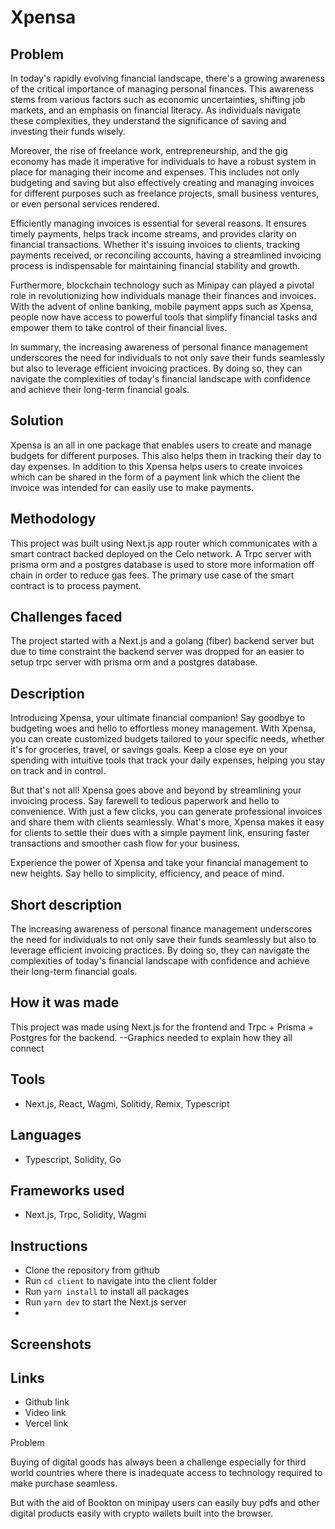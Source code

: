# Xpensa

## Problem

In today's rapidly evolving financial landscape, there's a growing awareness of the critical importance of managing personal finances. This awareness stems from various factors such as economic uncertainties, shifting job markets, and an emphasis on financial literacy. As individuals navigate these complexities, they understand the significance of saving and investing their funds wisely.

Moreover, the rise of freelance work, entrepreneurship, and the gig economy has made it imperative for individuals to have a robust system in place for managing their income and expenses. This includes not only budgeting and saving but also effectively creating and managing invoices for different purposes such as freelance projects, small business ventures, or even personal services rendered.

Efficiently managing invoices is essential for several reasons. It ensures timely payments, helps track income streams, and provides clarity on financial transactions. Whether it's issuing invoices to clients, tracking payments received, or reconciling accounts, having a streamlined invoicing process is indispensable for maintaining financial stability and growth.

Furthermore, blockchain technology such as Minipay can played a pivotal role in revolutionizing how individuals manage their finances and invoices. With the advent of online banking, mobile payment apps such as Xpensa, people now have access to powerful tools that simplify financial tasks and empower them to take control of their financial lives.

In summary, the increasing awareness of personal finance management underscores the need for individuals to not only save their funds seamlessly but also to leverage efficient invoicing practices. By doing so, they can navigate the complexities of today's financial landscape with confidence and achieve their long-term financial goals.

## Solution

Xpensa is an all in one package that enables users to create and manage budgets for different purposes. This also helps them in 
tracking their day to day expenses. In addition to this Xpensa helps users to create invoices which can be shared in the form of a payment link which the client the invoice was intended for can easily use to make payments.

## Methodology

This project was built using Next.js app router which communicates with a smart contract backed deployed on the Celo network. 
A Trpc server with prisma orm and a postgres database is used to store more information off chain in order to reduce gas fees. The primary use case of the smart contract is to process payment.


## Challenges faced

The project started with a Next.js and a golang (fiber) backend server but due to time constraint the backend server was dropped for 
an easier to setup trpc server with prisma orm and a postgres database.
## Description


Introducing Xpensa, your ultimate financial companion! Say goodbye to budgeting woes and hello to effortless money management. With Xpensa, you can create customized budgets tailored to your specific needs, whether it's for groceries, travel, or savings goals. Keep a close eye on your spending with intuitive tools that track your daily expenses, helping you stay on track and in control.

But that's not all! Xpensa goes above and beyond by streamlining your invoicing process. Say farewell to tedious paperwork and hello to convenience. With just a few clicks, you can generate professional invoices and share them with clients seamlessly. What's more, Xpensa makes it easy for clients to settle their dues with a simple payment link, ensuring faster transactions and smoother cash flow for your business.

Experience the power of Xpensa and take your financial management to new heights. Say hello to simplicity, efficiency, and peace of mind.

## Short description

The increasing awareness of personal finance management underscores the need for individuals to not only save their funds seamlessly but also to leverage efficient invoicing practices. By doing so, they can navigate the complexities of today's financial landscape with confidence and achieve their long-term financial goals.

## How it was made

This project was made using Next.js for the frontend and Trpc + Prisma + Postgres for the backend.
--Graphics needed to explain how they all connect

## Tools

- Next.js, React, Wagmi, Solitidy, Remix, Typescript

## Languages

- Typescript, Solidity, Go

## Frameworks used

- Next.js, Trpc, Solidity, Wagmi

## Instructions

- Clone the repository from github
- Run `cd client` to navigate into the client folder
- Run `yarn install` to install all packages
- Run `yarn dev` to start the Next.js server
- 
## Screenshots

## Links

- Github link
- Video link
- Vercel link


Problem

Buying of digital goods has always been a challenge especially for third world countries where
there is inadequate access to technology required to make purchase seamless.

But with the aid of Bookton on minipay users can easily buy pdfs and other digital products easily with 
crypto wallets built into the browser.
